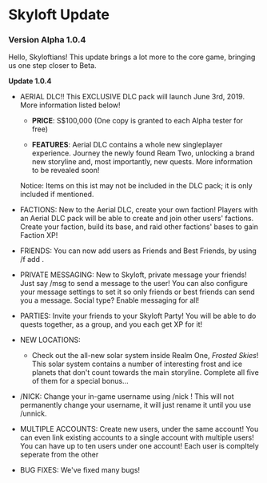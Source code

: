 # Skyloft Update
### Version Alpha 1.0.4

Hello, Skyloftians! This update brings a lot more to the core game, bringing us one step closer to Beta.

**Update 1.0.4**

- AERIAL DLC!! This EXCLUSIVE DLC pack will launch June 3rd, 2019. More information listed below!

  - **PRICE**: S$100,000 (One copy is granted to each Alpha tester for free)

  - **FEATURES**: Aerial DLC contains a whole new singleplayer experience. Journey the newly found Ream Two, unlocking a brand new storyline and, most importantly, new quests. More information to be revealed soon!
  
  Notice: Items on this ist may not be included in the DLC pack; it is only included if mentioned.
  
- FACTIONS: New to the Aerial DLC, create your own faction! Players with an Aerial DLC pack will be able to create and join other users' factions. Create your faction, build its base, and raid other factions' bases to gain Faction XP!

- FRIENDS: You can now add users as Friends and Best Friends, by using /f add <username>.
  
- PRIVATE MESSAGING: New to Skyloft, private message your friends! Just say /msg <username> <message> to send a message to the user! You can also configure your message settings to set it so only friends or best friends can send you a message. Social type? Enable messaging for all!
  
- PARTIES: Invite your friends to your Skyloft Party! You will be able to do quests together, as a group, and you each get XP for it!

- NEW LOCATIONS:
  - Check out the all-new solar system inside Realm One, *Frosted Skies*! This solar system contains a number of interesting frost and ice planets that don't count towards the main storyline. Complete all five of them for a special bonus...
  
- /NICK: Change your in-game username using /nick <nickname>! This will not permanently change your username, it will just rename it until you use /unnick.

- MULTIPLE ACCOUNTS: Create new users, under the same account! You can even link existing accounts to a single account with multiple users! You can have up to ten users under one account! Each user is compltely seperate from the other

- BUG FIXES: We've fixed many bugs!
